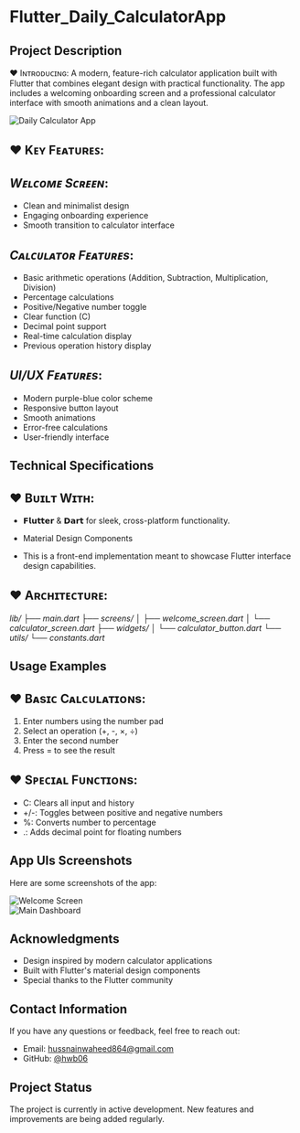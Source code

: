 # Flutter_Daily_CalculatorApp
 
## **Project Description**

♥ Iɴᴛʀᴏᴅᴜᴄɪɴɢ: A modern, feature-rich calculator application built with Flutter that combines elegant design with practical functionality. The app includes a welcoming onboarding screen and a professional calculator interface with smooth animations and a clean layout.

![Daily Calculator App](https://github.com/hwb06/Flutter_Daily_CalculatorApp/blob/main/Project%20Showcase/Daily%20Calcu.%20Mockup.JPG?raw=true)  

## ♥ **Kᴇʏ Fᴇᴀᴛᴜʀᴇꜱ**:
 ## *Wᴇʟᴄᴏᴍᴇ Sᴄʀᴇᴇɴ*:
  - Clean and minimalist design
  - Engaging onboarding experience
  - Smooth transition to calculator interface

 ## *Cᴀʟᴄᴜʟᴀᴛᴏʀ Fᴇᴀᴛᴜʀᴇs*:
  - Basic arithmetic operations (Addition, Subtraction, Multiplication, Division)
  - Percentage calculations
  - Positive/Negative number toggle
  - Clear function (C)
  - Decimal point support
  - Real-time calculation display
  - Previous operation history display

 ## *UI/UX Fᴇᴀᴛᴜʀᴇs*:
  - Modern purple-blue color scheme
  - Responsive button layout
  - Smooth animations
  - Error-free calculations
  - User-friendly interface

## **Technical Specifications**
 ## ♥ **Bᴜɪʟᴛ Wɪᴛʜ**:
- 𝗙𝗹𝘂𝘁𝘁𝗲𝗿 & 𝗗𝗮𝗿𝘁 for sleek, cross-platform functionality.
- Material Design Components

- This is a front-end implementation meant to showcase Flutter interface design capabilities.

## ♥ **Aʀᴄʜɪᴛᴇᴄᴛᴜʀᴇ**:
  *lib/
  ├── main.dart
  ├── screens/
  │   ├── welcome_screen.dart
  │   └── calculator_screen.dart
  ├── widgets/
  │   └── calculator_button.dart
  └── utils/
      └── constants.dart*
      
## **Usage Examples**
 ## ♥ **Bᴀsɪᴄ Cᴀʟᴄᴜʟᴀᴛɪᴏɴs**:
  1. Enter numbers using the number pad
  2. Select an operation (+, -, ×, ÷)
  3. Enter the second number
  4. Press = to see the result

## ♥ **Sᴘᴇᴄɪᴀʟ Fᴜɴᴄᴛɪᴏɴs**:
 - C: Clears all input and history
 - +/-: Toggles between positive and negative numbers
 - %: Converts number to percentage
 - .: Adds decimal point for floating numbers

## **App UIs Screenshots**
Here are some screenshots of the app:

![Welcome Screen](https://github.com/hwb06/Flutter_Daily_CalculatorApp/blob/main/App_UI_Screens/01.png)  
![Main Dashboard](https://github.com/hwb06/Flutter_Daily_CalculatorApp/blob/main/App_UI_Screens/02.png)  

## **Acknowledgments**
 - Design inspired by modern calculator applications
 - Built with Flutter's material design components
 - Special thanks to the Flutter community

## **Contact Information**
If you have any questions or feedback, feel free to reach out:

- Email: hussnainwaheed864@gmail.com
- GitHub: [@hwb06](https://github.com/hwb06)

## **Project Status**
The project is currently in active development. New features and improvements are being added regularly.

